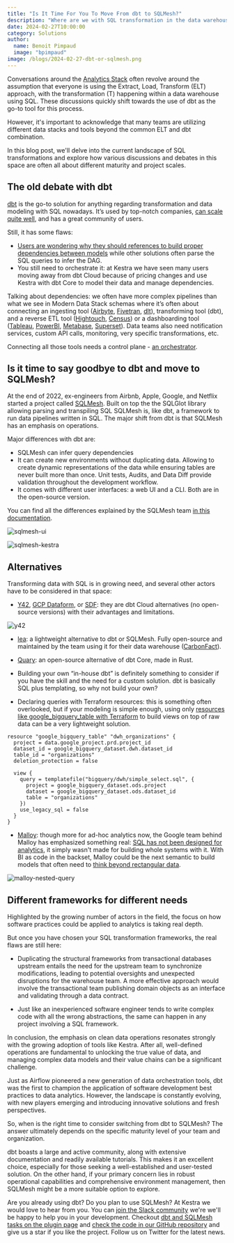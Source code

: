 ```yaml
---
title: "Is It Time For You To Move From dbt to SQLMesh?"
description: "Where are we with SQL transformation in the data warehouse in the Analytics Stack?"
date: 2024-02-27T10:00:00
category: Solutions
author:
  name: Benoit Pimpaud
  image: "bpimpaud"
image: /blogs/2024-02-27-dbt-or-sqlmesh.png
---
```


Conversations around the [Analytics Stack](https://twitter.com/mattturck/status/1761436014122332187) often revolve around the assumption that everyone is using the Extract, Load, Transform (ELT) approach, with the transformation (T) happening within a data warehouse using SQL. These discussions quickly shift towards the use of dbt as the go-to tool for this process.

However, it's important to acknowledge that many teams are utilizing different data stacks and tools beyond the common ELT and dbt combination.

In this blog post, we'll delve into the current landscape of SQL transformations and explore how various discussions and debates in this space are often all about different maturity and project scales.

## The old debate with dbt

[dbt](https://www.getdbt.com/) is the go-to solution for anything regarding transformation and data modeling with SQL nowadays. It’s used by top-notch companies, [can scale quite well](https://www.getdbt.com/blog/new-dbt-cloud-features-announced-at-coalesce-2023), and has a great community of users.

Still, it has some flaws:
- [Users are wondering why they should references to build proper dependencies between models](https://www.reddit.com/r/dataengineering/comments/zamewl/whats_wrong_with_dbt/) while other solutions often parse the SQL queries to infer the DAG.
- You still need to orchestrate it: at Kestra we have seen many users moving away from dbt Cloud because of pricing changes and use Kestra with dbt Core to model their data and manage dependencies.

Talking about dependencies: we often have more complex pipelines than what we see in Modern Data Stack schemas where it’s often about connecting an ingesting tool ([Airbyte](https://airbyte.com/), [Fivetran](https://www.fivetran.com), [dlt](https://dlthub.com/)), transforming tool (dbt), and a reverse ETL tool ([Hightouch](https://hightouch.com/), [Census](https://www.getcensus.com/reverse-etl)) or a dashboarding tool ([Tableau](https://www.tableau.com), [PowerBI](https://www.microsoft.com/en-en/power-platform/products/power-bi), [Metabase](https://www.metabase.com/), [Superset](https://superset.apache.org/)). Data teams also need notification services, custom API calls, monitoring, very specific transformations, etc.

Connecting all those tools needs a control plane - [an orchestrator](https://github.com/kestra-io/kestra).

## Is it time to say goodbye to dbt and move to SQLMesh?

At the end of 2022, ex-engineers from Airbnb, Apple, Google, and Netflix started a project called [SQLMesh](https://sqlmesh.com/). Built on top the the SQLGlot library allowing parsing and transpiling SQL SQLMesh is, like dbt, a framework to run data pipelines written in SQL. The major shift from dbt is that SQLMesh has an emphasis on operations.

Major differences with dbt are:
- SQLMesh can infer query dependencies
- It can create new environments without duplicating data. Allowing to create dynamic representations of the data while ensuring tables are never built more than once. Unit tests, Audits, and Data Diff provide validation throughout the development workflow.
- It comes with different user interfaces: a web UI and a CLI. Both are in the open-source version.

You can find all the differences explained by the SQLMesh team [in this documentation](https://sqlmesh.readthedocs.io/en/stable/comparisons/#feature-comparisons).

![sqlmesh-ui](/blogs/2024-02-27-dbt-or-sqlmesh/sqlmesh-ui.png)

![sqlmesh-kestra](/blogs/2024-02-27-dbt-or-sqlmesh/sqlmesh-kestra.png)

## Alternatives

Transforming data with SQL is in growing need, and several other actors have to be considered in that space:

- [Y42](https://www.y42.com/blog/virtual-data-builds-one-data-warehouse-environment-for-every-git-commit), [GCP Dataform](https://cloud.google.com/dataform), or [SDF](https://www.sdf.com/):  they are dbt Cloud alternatives (no open-source versions) with their advantages and limitations.

![y42](/blogs/2024-02-27-dbt-or-sqlmesh/y42.png)

- [lea](https://github.com/carbonfact/lea): a lightweight alternative to dbt or SQLMesh. Fully open-source and maintained by the team using it for their data warehouse ([CarbonFact](https://www.carbonfact.com/)).

- [Quary](https://www.quary.dev/): an open-source alternative of dbt Core, made in Rust.

- Building your own “in-house dbt” is definitely something to consider if you have the skill and the need for a custom solution. dbt is basically SQL plus templating, so why not build your own?

- Declaring queries with Terraform resources: this is something often overlooked, but if your modeling is simple enough, using only [resources like google_bigquery_table with Terraform](https://registry.terraform.io/providers/hashicorp/google/latest/docs/resources/bigquery_table) to build views on top of raw data can be a very lightweight solution.

```hcl
resource "google_bigquery_table" "dwh_organizations" {
  project = data.google_project.prd.project_id
  dataset_id = google_bigquery_dataset.dwh.dataset_id
  table_id = "organizations"
  deletion_protection = false

  view {
    query = templatefile("bigquery/dwh/simple_select.sql", {
      project = google_bigquery_dataset.ods.project
      dataset = google_bigquery_dataset.ods.dataset_id
      table = "organizations"
    })
    use_legacy_sql = false
  }
}
```

- [Malloy](https://kestra.io/blogs/2023-09-15-football-malloy-kestra): though more for ad-hoc analytics now, the Google team behind Malloy has emphasized something real: [SQL has not been designed for analytics](https://medium.pimpaudben.fr/sql-is-not-designed-for-analytics-079fc97b139c), it simply wasn't made for building whole systems with it. With BI as code in the backset, Malloy could be the next semantic to build models that often need to [think beyond rectangular data](https://docs.malloydata.dev/blog/2023-01-18-data-is-rectangular/index#dimensionality-granularity).

![malloy-nested-query](/blogs/2024-02-27-dbt-or-sqlmesh/malloy.png)

## Different frameworks for different needs

Highlighted by the growing number of actors in the field, the focus on how software practices could be applied to analytics is taking real depth.

But once you have chosen your SQL transformation frameworks, the real flaws are still here:

- Duplicating the structural frameworks from transactional databases upstream entails the need for the upstream team to synchronize modifications, leading to potential oversights and unexpected disruptions for the warehouse team. A more effective approach would involve the transactional team publishing domain objects as an interface and validating through a data contract.

- Just like an inexperienced software engineer tends to write complex code with all the wrong abstractions, the same can happen in any project involving a SQL framework. 

In conclusion, the emphasis on clean data operations resonates strongly with the growing adoption of tools like Kestra. After all, well-defined operations are fundamental to unlocking the true value of data, and managing complex data models and their value chains can be a significant challenge.

Just as Airflow pioneered a new generation of data orchestration tools, dbt was the first to champion the application of software development best practices to data analytics. However, the landscape is constantly evolving, with new players emerging and introducing innovative solutions and fresh perspectives.

So, when is the right time to consider switching from dbt to SQLMesh? The answer ultimately depends on the specific maturity level of your team and organization.

dbt boasts a large and active community, along with extensive documentation and readily available tutorials. This makes it an excellent choice, especially for those seeking a well-established and user-tested solution. On the other hand, if your primary concern lies in robust operational capabilities and comprehensive environment management, then SQLMesh might be a more suitable option to explore.


Are you already using dbt? Do you plan to use SQLMesh? At Kestra we would love to hear from you. You can [join the Slack community](https://kestra.io/slack) we're we'll be happy to help you in your development.
Checkout [dbt and SQLMesh tasks on the plugin page](https://kestra.io/plugins?page=1&size=40&category=All+Categories&q=dbt) and [check the code in our GitHub repository](https://github.com/kestra-io) and give us a star if you like the project. Follow us on Twitter for the latest news.  
